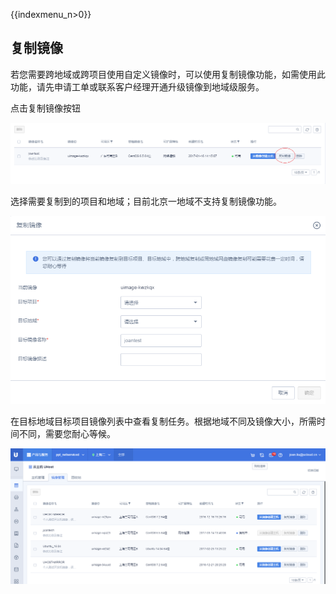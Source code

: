 {{indexmenu_n>0}}

## 复制镜像

若您需要跨地域或跨项目使用自定义镜像时，可以使用复制镜像功能，如需使用此功能，请先申请工单或联系客户经理开通升级镜像到地域级服务。

点击复制镜像按钮

![](/images/guide/image/复制镜像1.png)

选择需要复制到的项目和地域；目前北京一地域不支持复制镜像功能。

![](/images/guide/image/复制镜像弹窗.png)

在目标地域目标项目镜像列表中查看复制任务。根据地域不同及镜像大小，所需时间不同，需要您耐心等候。

![](/images/guide/image/复制镜像查看.png)
